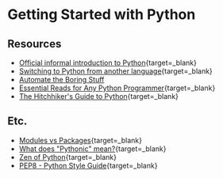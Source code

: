 # Getting Started with Python

## Resources
- [Official informal introduction to Python](https://docs.python.org/3/tutorial/introduction.html){target=_blank}
- [Switching to Python from another language](https://realpython.com/switching-to-python/){target=_blank}
- [Automate the Boring Stuff](https://automatetheboringstuff.com/#toc)
- [Essential Reads for Any Python Programmer](http://notesbyanerd.com/2017/12/29/essential-reads-for-any-python-programmer/){target=_blank}
- [The Hitchhiker's Guide to Python](https://docs.python-guide.org/){target=_blank}

## Etc.
- [Modules vs Packages](https://knowpapa.com/modpaclib-py/){target=_blank}
- [What does "Pythonic" mean?](https://stackoverflow.com/questions/25011078/what-does-pythonic-mean){target=_blank}
- [Zen of Python](https://www.python.org/dev/peps/pep-0020/){target=_blank}
- [PEP8 - Python Style Guide](https://www.python.org/dev/peps/pep-0008/){target=_blank}
